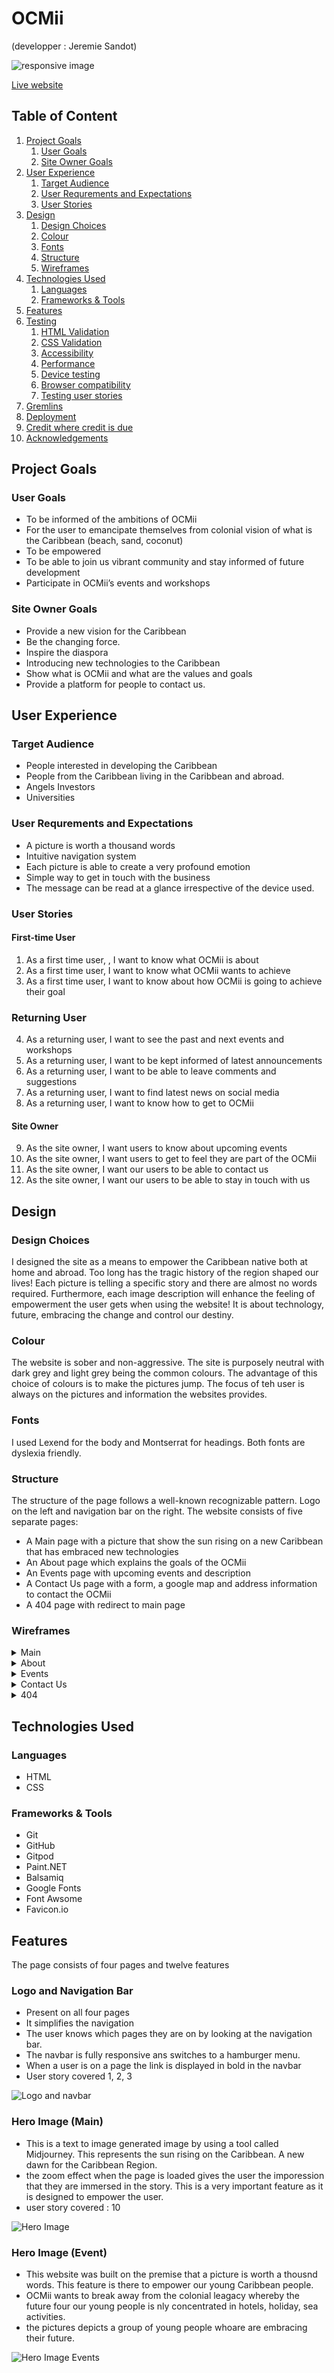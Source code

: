 # OCMii
(developper : Jeremie Sandot)

![responsive image](/assets/docs/responsive.JPG)

[Live website](https://bwogit.github.io/CI_PP1_OCMII/)

## Table of Content

1. [Project Goals](#project_goals)
    1. [User Goals](#user_goals)
    2. [Site Owner Goals](#site_owner_goals)
2. [User Experience](#user_experience)
    1. [Target Audience](#target_audience)
    2. [User Requrements and Expectations](#user_requrements_and_expectations)
    3. [User Stories](#user_stories)
3. [Design](#design)
    1. [Design Choices](#design_choices)
    2. [Colour](#colours)
    3. [Fonts](#fonts)
    4. [Structure](#structure)
    5. [Wireframes](#wireframes)
4. [Technologies Used](#technologies_used)
    1. [Languages](#languages)
    2. [Frameworks & Tools](#frameworks-&-tools)
5. [Features](#features)
6. [Testing](#validation)
    1. [HTML Validation](#HTML_validation)
    2. [CSS Validation](#CSS_validation)
    3. [Accessibility](#accessibility)
    4. [Performance](#performance)
    5. [Device testing](#performing_tests_on_various_devices)
    6. [Browser compatibility](#browser_compatibility)
    7. [Testing user stories](#testing_user_stories)
8. [Gremlins](#Gremlins)
9. [Deployment](#deployment)
10. [Credit where credit is due](#credit_where_credit_is_due)
11. [Acknowledgements](#acknowledgements)

## Project Goals 

### User Goals
- To be informed of the ambitions of OCMii
- For the user to emancipate themselves from colonial vision of what is the Caribbean (beach, sand, coconut)
- To be empowered
- To be able to join us vibrant community and stay informed of future development
- Participate in OCMii’s events and workshops

### Site Owner Goals
- Provide a new vision for the Caribbean
- Be the changing force.
- Inspire the diaspora
- Introducing new technologies to the Caribbean
- Show what is OCMii and what are the values and goals
- Provide a platform for people to contact us.

## User Experience

### Target Audience

- People interested in developing the Caribbean
- People from the Caribbean living in the Caribbean and abroad.
- Angels Investors
- Universities

### User Requrements and Expectations

- A picture is worth a thousand words
- Intuitive navigation system
- Each picture is able to create a very profound emotion
- Simple way to get in touch with the business
- The message can be read at a glance irrespective of the device used.

### User Stories

#### First-time User

1. As a first time user, , I want to know what OCMii is about
2. As a first time user, I want to know what OCMii wants to achieve
3. As a first time user, I want to know about how OCMii is going to achieve their goal

### Returning User

4.	As a returning user, I want to see the past and next events and workshops
5.	As a returning user, I want to be kept informed of latest announcements
6.	As a returning user, I want to be able to leave comments and suggestions
7.	As a returning user, I want to find latest news on social media
8.	As a returning user, I want to know how to get to OCMii

#### Site Owner 

9.	As the site owner, I want users to know about upcoming events
10.	As the site owner, I want users to get to feel they are part of the OCMii
11.	As the site owner, I want our users to be able to contact us
12.	As the site owner, I want our users to be able to stay in touch with us

## Design

### Design Choices

I designed the site as a means to empower the Caribbean native both at home and abroad. Too long has the tragic history of the region shaped our lives! Each picture is telling a specific story and there are almost no words required. 
Furthermore, each image description will enhance the feeling of empowerment the user gets when using the website! It is about technology, future, embracing the change and control our destiny. 

### Colour

The website is sober and non-aggressive. The site is purposely neutral with dark grey and light grey being the common colours. The advantage of this choice of colours is to make the pictures jump. The focus of teh user is always on the pictures and information the websites provides.

### Fonts

I used Lexend for the body and Montserrat for headings. Both fonts are dyslexia friendly. 

### Structure

The structure of the page follows a well-known recognizable pattern. Logo on the left and navigation bar on the right.
The website consists of five separate pages:
- A Main page with a picture that show the sun rising on a new Caribbean that has embraced new technologies
- An About page which explains the goals of the OCMii
- An Events page with upcoming events and description
- A Contact Us page with a form, a google map and address information to contact the OCMii
- A 404 page with redirect to main page

### Wireframes

<details><summary>Main</summary>
<img src="assets/docs/wireframes/wireframes_main.jpg">
</details>
<details><summary>About</summary>
<img src="assets/docs/wireframes/wireframes_about.jpg">
</details>
<details><summary>Events</summary>
<img src="assets/docs/wireframes/wireframes_events.jpg">
</details>
<details><summary>Contact Us</summary>
<img src="assets/docs/wireframes/wireframes_contactus.jpg">
</details>
<details><summary>404</summary>
<img src="assets/docs/wireframes/wireframes_404.jpg">
</details>

## Technologies Used

### Languages
- HTML
- CSS

### Frameworks & Tools
- Git
- GitHub
- Gitpod
- Paint<span>.</span>NET
- Balsamiq
- Google Fonts
- Font Awsome
- Favicon<span>.</span>io

## Features
The page consists of four pages and twelve features


### Logo and Navigation Bar

- Present on all four pages
- It simplifies the navigation
- The user knows which pages they are on by looking at the navigation bar.
- The navbar is fully responsive ans switches to a hamburger menu.
- When a user is on a page the link is displayed in bold in the navbar
- User story covered 1, 2, 3

![Logo and navbar](assets/docs/features/features_logonav.jpg)

### Hero Image (Main)

- This is a text to image generated image by using a tool called Midjourney. This represents the sun rising on the Caribbean. A new dawn for the Caribbean Region. 
- the zoom effect when the page is loaded gives the user the imporession that they are immersed in the story. This is a very important feature as it is designed to empower the user. 
- user story covered : 10

![Hero Image](assets/docs/features/features_hero.jpg)

### Hero Image (Event)

- This website was built on the premise that a picture is worth a thousnd words. This feature is there to empower our young Caribbean people.
- OCMii wants to break away from the colonial leagacy whereby the future four our young people is nly concentrated in hotels, holiday, sea activities. 
- the pictures depicts a group of young people whoare are embracing their future.

![Hero Image Events](assets/docs/features/features_hero_2.jpg)

